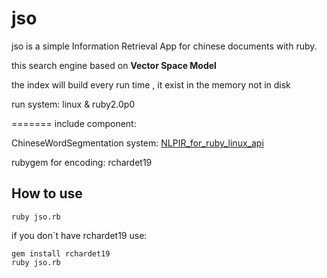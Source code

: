 # jso
jso is a simple Information Retrieval App for chinese documents with ruby.

this search engine based on **Vector Space Model**

the index will build every run time , it exist in the memory not in disk

run system:
linux & ruby2.0p0 


=======
include component:

ChineseWordSegmentation system: [NLPIR_for_ruby_linux_api](https://github.com/JoeWoo/NLPIR_for_ruby_linux_api)  

rubygem for encoding: rchardet19

## How to use
	ruby jso.rb

if you don`t have rchardet19 use:

	gem install rchardet19
	ruby jso.rb
